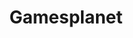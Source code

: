---
title: Gamesplanet
description: Buy games & digital codes with Bitcoin.
homepage: https://gamesplanet.com/
twitter:
---